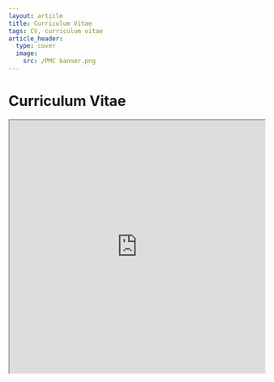 ```yaml
---
layout: article
title: Curriculum Vitae
tags: CV, curriculum vitae
article_header:
  type: cover
  image:
    src: /PMC banner.png
---
```


# Curriculum Vitae

<iframe src="https://docs.google.com/document/d/e/2PACX-1vQzfJyUIULwaIWgW4KwPWMer95N1s59NUWtqbXhia4lEGdsyKQCUEfucrhOxrELeOCPkBrRilV2V_SG/pub?embedded=true" style="height:500px;width:100%" align="center" ></iframe>
